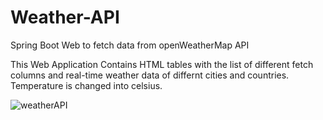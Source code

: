 # Weather-API
Spring Boot Web to fetch data from openWeatherMap API

This Web Application Contains HTML tables with the list of different fetch columns and real-time weather data of differnt cities and countries.
Temperature is changed into celsius.

![weatherAPI](https://user-images.githubusercontent.com/50953026/180221065-01318c25-4c9e-48fe-ace6-5d46a6a57ac7.PNG)

